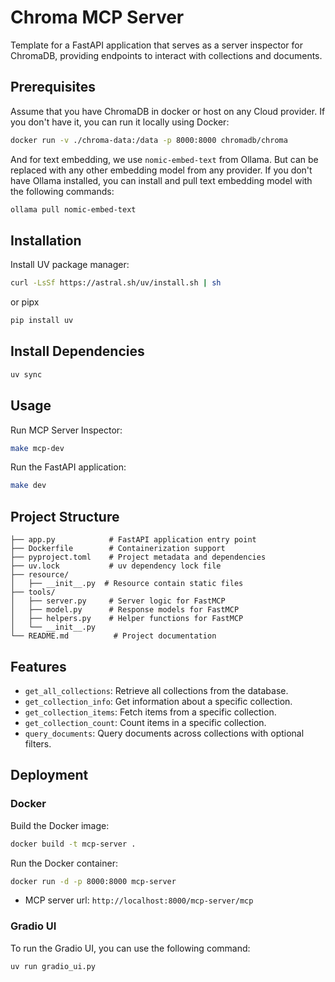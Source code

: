 # Chroma MCP Server
Template for a FastAPI application that serves as a server inspector for ChromaDB, providing endpoints to interact with collections and documents.

## Prerequisites
Assume that you have ChromaDB in docker or host on any Cloud provider. If you don't have it, you can run it locally using Docker:

```bash
docker run -v ./chroma-data:/data -p 8000:8000 chromadb/chroma
```
And for text embedding, we use `nomic-embed-text` from Ollama. But can be replaced with any other embedding model from any provider. If you don't have Ollama installed, you can install and pull text embedding model with the following commands:

```bash
ollama pull nomic-embed-text
```

## Installation
Install UV package manager:
```bash
curl -LsSf https://astral.sh/uv/install.sh | sh
```
or pipx
```bash
pip install uv
```

## Install Dependencies
```bash
uv sync
```

## Usage
Run MCP Server Inspector:
```bash
make mcp-dev
```
Run the FastAPI application:
```bash
make dev
```
## Project Structure

```
├── app.py            # FastAPI application entry point
├── Dockerfile        # Containerization support
├── pyproject.toml    # Project metadata and dependencies
├── uv.lock           # uv dependency lock file
├── resource/
│   ├── __init__.py  # Resource contain static files
├── tools/
│   ├── server.py     # Server logic for FastMCP
│   ├── model.py      # Response models for FastMCP
│   ├── helpers.py    # Helper functions for FastMCP
│   └── __init__.py
└── README.md          # Project documentation
```

## Features
- `get_all_collections`: Retrieve all collections from the database.
- `get_collection_info`: Get information about a specific collection.
- `get_collection_items`: Fetch items from a specific collection.
- `get_collection_count`: Count items in a specific collection.
- `query_documents`: Query documents across collections with optional filters.

## Deployment
### Docker
Build the Docker image:
```bash
docker build -t mcp-server .
```
Run the Docker container:
```bash
docker run -d -p 8000:8000 mcp-server
```
- MCP server url: `http://localhost:8000/mcp-server/mcp`
### Gradio UI
To run the Gradio UI, you can use the following command:
```bash
uv run gradio_ui.py
```